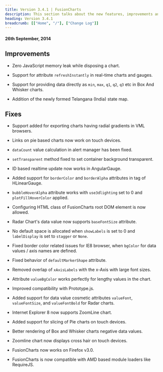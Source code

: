 ```yaml
---
title: Version 3.4.1 | FusionCharts
description: This section talks about the new features, improvements and fixes for v3.4.1.
heading: Version 3.4.1
breadcrumb: [["Home", "/"], ["Change Log"]]
---
```


#### 26th September, 2014

## Improvements

* Zero JavaScript memory leak while disposing a chart.

* Support for attribute `refreshInstantly` in real-time charts and gauges.

* Support for providing data directly as `min`, `max`, `q1`, `q2`, `q3` etc in Box And Whisker charts.

* Addition of the newly formed Telangana (India) state map.

## Fixes

* Support added for exporting charts having radial gradients in VML browsers.

* Links on pie based charts now work on touch devices.

* `dataCount` value calculation in alert manager has been fixed.

* `setTransparent` method fixed to set container background transparent.

* ID based realtime update now works in AngularGauge.

* Added support for `borderColor` and `borderAlpha` attributes in <color> tag of HLinearGauge.

* `bubbleHoverAlpha` attribute works with `use3dlighting` set to 0 and `plotFillHoverColor` applied.

* Configuring HTML class of FusionCharts root DOM element is now allowed.

* Radar Chart's data value now supports `baseFontSize` attribute.

* No default space is allocated when `showLabels` is set to 0 and `labelDisplay` is set to `stagger` or `None`.

* Fixed border color related issues for IE8 browser, when `bgColor` for data values / axis names are defined.

* Fixed behavior of `defaultMarkerShape` attribute.

* Removed overlap of `xAxisLabels` with the x-Axis with large font sizes.

* Attribute `valueBgColor` works perfectly for lengthy values in the chart.

* Improved compatibility with Prototype.js.

* Added support for data value cosmetic attributes `valueFont`, `valueFontSize`, and `valueFontBold` for Radar charts.

* Internet Explorer 8 now supports ZoomLine chart.

* Added support for slicing of Pie charts on touch devices.

* Better rendering of Box and Whisker charts negative data values.

* Zoomline chart now displays cross hair on touch devices.

* FusionCharts now works on Firefox v3.0.

* FusionCharts is now compatible with AMD based module loaders like RequireJS.
